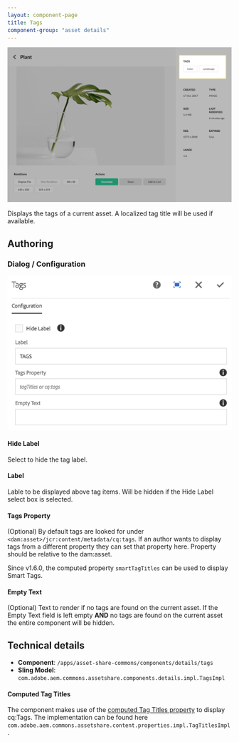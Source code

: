 ```yaml
---
layout: component-page
title: Tags
component-group: "asset details"
---
```


![Tags component - Center](./images/main.png)

Displays the tags of a current asset. A localized tag title will be used if available.

## Authoring

### Dialog / Configuration

![Tags dialog](./images/tags-dialog.png)

#### Hide Label

Select to hide the tag label.

#### Label

Lable to be displayed above tag items. Will be hidden if the Hide Label select box is selected.

#### Tags Property

(Optional) By default tags are looked for under `<dam:asset>/jcr:content/metadata/cq:tags`. If an author wants to display tags from a different property they can set that property here. Property should be relative to the dam:asset.

Since v1.6.0, the computed property `smartTagTitles` can be used to display Smart Tags.

#### Empty Text

(Optional) Text to render if no tags are found on the current asset. If the Empty Text field is left empty **AND** no tags are found on the current asset the entire component will be hidden.

## Technical details

* **Component**: `/apps/asset-share-commons/components/details/tags`
* **Sling Model**: `com.adobe.aem.commons.assetshare.components.details.impl.TagsImpl`

#### Computed Tag Titles

The component makes use of the [computed Tag Titles property](../computed-properties.html) to display cq:Tags. The implementation can be found here `com.adobe.aem.commons.assetshare.content.properties.impl.TagTitlesImpl`. 